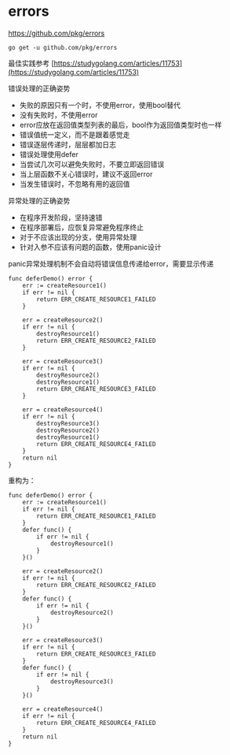 # errors

https://github.com/pkg/errors

```
go get -u github.com/pkg/errors
```

最佳实践参考 [https://studygolang.com/articles/11753](https://studygolang.com/articles/11753)


错误处理的正确姿势
- 失败的原因只有一个时，不使用error，使用bool替代
- 没有失败时，不使用error
- error应放在返回值类型列表的最后，bool作为返回值类型时也一样
- 错误值统一定义，而不是跟着感觉走
- 错误逐层传递时，层层都加日志
- 错误处理使用defer
- 当尝试几次可以避免失败时，不要立即返回错误
- 当上层函数不关心错误时，建议不返回error
- 当发生错误时，不忽略有用的返回值

异常处理的正确姿势
- 在程序开发阶段，坚持速错
- 在程序部署后，应恢复异常避免程序终止
- 对于不应该出现的分支，使用异常处理
- 针对入参不应该有问题的函数，使用panic设计


panic异常处理机制不会自动将错误信息传递给error，需要显示传递


```
func deferDemo() error {
    err := createResource1()
    if err != nil {
        return ERR_CREATE_RESOURCE1_FAILED
    }

    err = createResource2()
    if err != nil {
        destroyResource1()
        return ERR_CREATE_RESOURCE2_FAILED
    }

    err = createResource3()
    if err != nil {
        destroyResource2()
        destroyResource1()
        return ERR_CREATE_RESOURCE3_FAILED
    }

    err = createResource4()
    if err != nil {
        destroyResource3()
        destroyResource2()
        destroyResource1()
        return ERR_CREATE_RESOURCE4_FAILED
    }
    return nil
}
```
重构为：
```
func deferDemo() error {
    err := createResource1()
    if err != nil {
        return ERR_CREATE_RESOURCE1_FAILED
    }
    defer func() {
        if err != nil {
            destroyResource1()
        }
    }()

    err = createResource2()
    if err != nil {
        return ERR_CREATE_RESOURCE2_FAILED
    }
    defer func() {
        if err != nil {
            destroyResource2()
        }
    }()

    err = createResource3()
    if err != nil {
        return ERR_CREATE_RESOURCE3_FAILED
    }
    defer func() {
        if err != nil {
            destroyResource3()
        }
    }()

    err = createResource4()
    if err != nil {
        return ERR_CREATE_RESOURCE4_FAILED
    }
    return nil
}
```
